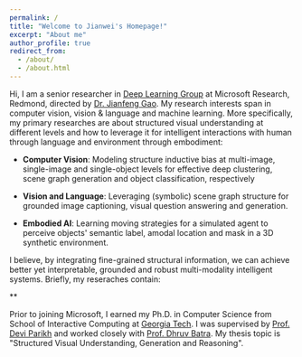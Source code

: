 ```yaml
---
permalink: /
title: "Welcome to Jianwei's Homepage!"
excerpt: "About me"
author_profile: true
redirect_from: 
  - /about/
  - /about.html
---
```


Hi, I am a senior researcher in [Deep Learning Group](https://www.microsoft.com/en-us/research/group/deep-learning-group/) at Microsoft Research, Redmond, directed by [Dr. Jianfeng Gao](http://research.microsoft.com/en-us/um/people/jfgao/). My research interests span in computer vision, vision & language and machine learning. More specifically, my primary researches are about structured visual understanding at different levels and how to leverage it for intelligent interactions with human through language and environment through embodiment:

* **Computer Vision**: Modeling structure inductive bias at multi-image, single-image and single-object levels for effective deep clustering, scene graph generation and object classification, respectively

* **Vision and Language**: Leveraging (symbolic) scene graph structure for grounded image captioning, visual question answering and generation.

* **Embodied AI**: Learning moving strategies for a simulated agent to perceive objects' semantic label, amodal location and mask in a 3D synthetic environment.

I believe, by integrating fine-grained structural information, we can achieve better yet interpretable, grounded and robust multi-modality intelligent systems. Briefly, my reseraches contain:

** 

Prior to joining Microsoft, I earned my Ph.D. in Computer Science from School of Interactive Computing at [Georgia Tech](https://www.gatech.edu). I was supervised by [Prof. Devi Parikh](https://cc.gatech.edu/~parikh/) and worked closely with [Prof. Dhruv Batra](https://www.cc.gatech.edu/~dbatra/). My thesis topic is "Structured Visual Understanding, Generation and Reasoning".

